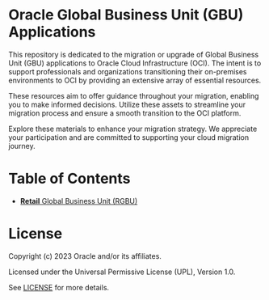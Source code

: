 # Oracle Global Business Unit (GBU) Applications
 
This repository is dedicated to the migration or upgrade of Global Business Unit (GBU) applications to Oracle Cloud Infrastructure (OCI). The intent is to support professionals and organizations transitioning their on-premises environments to OCI by providing an extensive array of essential resources.

These resources aim to offer guidance throughout your migration, enabling you to make informed decisions. Utilize these assets to streamline your migration process and ensure a smooth transition to the OCI platform.

Explore these materials to enhance your migration strategy. We appreciate your participation and are committed to supporting your cloud migration journey.
 
# Table of Contents

<!--
 - [**Communications** Global Business Unit (CGBU)](./communications-gbu)
 - [**Construction and Engineering** Global Business Unit (CEGBU)](./construction-and-engineering-gbu)
 - [**Energy and Water** Global Business Unit (EWGBU)](./energy-and-water-gbu)
 - [**Financial Services** Global Business Unit (FSGBU)](./financial-services-gbu)
 - [**Food and Beverage** Global Business Unit (FBGBU)](./food-and-beverage-gbu)
 - [**Health Care** Global Business Unit (HCGBU)](./health-care-gbu)
 - [**Health Sciences** Global Business Unit (HSGBU)](./health-sciences-gbu)
 - [**Hospitality** Global Business Unit (HGBU)](./hospitality-gbu)
 -->
 
 - [**Retail** Global Business Unit (RGBU)](./retail-gbu)

# License
 
Copyright (c) 2023 Oracle and/or its affiliates.
 
Licensed under the Universal Permissive License (UPL), Version 1.0.
 
See [LICENSE](https://github.com/oracle-devrel/technology-engineering/blob/main/LICENSE) for more details.